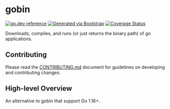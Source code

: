 # gobin

[![go.dev reference](https://img.shields.io/badge/go.dev-reference-007d9c?logo=go&logoColor=white)](https://pkg.go.dev/github.com/getoutreach/gobin)
[![Generated via Bootstrap](https://img.shields.io/badge/Outreach-Bootstrap-%235951ff)](https://github.com/getoutreach/bootstrap)
[![Coverage Status](https://coveralls.io/repos/github/getoutreach/gobin/badge.svg?branch=main)](https://coveralls.io/github//getoutreach/gobin?branch=main)

Downloads, compiles, and runs (or just returns the binary path) of go applications.

## Contributing

Please read the [CONTRIBUTING.md](CONTRIBUTING.md) document for guidelines on developing and contributing changes.

## High-level Overview

<!--- Block(overview) -->

An alternative to gobin that support Go 1.16+.

<!--- EndBlock(overview) -->
